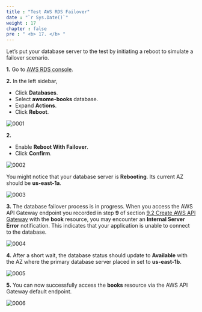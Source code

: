 ```yaml
---
title : "Test AWS RDS Failover"
date : "`r Sys.Date()`"
weight : 17
chapter : false
pre : " <b> 17. </b> "
---
```


Let’s put your database server to the test by initiating a reboot to simulate a failover scenario.

**1.** Go to [AWS RDS console](https://console.aws.amazon.com/rds/).

**2.** In the left sidebar,

- Click **Databases**.
- Select **awsome-books** database.
- Expand **Actions**.
- Click **Reboot**.

![0001](/images/17/0001.svg?featherlight=false&width=100pc)

**2.**

- Enable **Reboot With Failover**.
- Click **Confirm**.

![0002](/images/17/0002.svg?featherlight=false&width=100pc)

You might notice that your database server is **Rebooting**. Its current AZ should be **us-east-1a**.

![0003](/images/17/0003.svg?featherlight=false&width=100pc)

**3.** The database failover process is in progress. When you access the AWS API Gateway endpoint you recorded in step **9** of section [9.2 Create AWS API Gateway](9-create-aws-api-gateway-resources/2-create-aws-api-gateway/) with the **book** resource, you may encounter an **Internal Server Error** notification. This indicates that your application is unable to connect to the database.

![0004](/images/17/0004.svg?featherlight=false&width=100pc)

**4.** After a short wait, the database status should update to **Available** with the AZ where the primary database server placed in set to **us-east-1b**.

![0005](/images/17/0005.svg?featherlight=false&width=100pc)

**5.** You can now successfully access the **books** resource via the AWS API Gateway default endpoint.

![0006](/images/17/0006.svg?featherlight=false&width=100pc)

